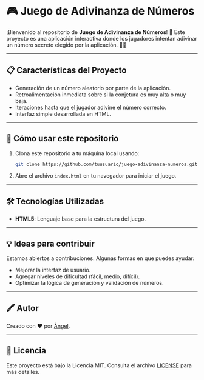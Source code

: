 # 🎮 Juego de Adivinanza de Números

¡Bienvenido al repositorio de **Juego de Adivinanza de Números**! 🌟 Este proyecto es una aplicación interactiva donde los jugadores intentan adivinar un número secreto elegido por la aplicación. 🤔🔢

---

## 📋 Características del Proyecto

- Generación de un número aleatorio por parte de la aplicación.
- Retroalimentación inmediata sobre si la conjetura es muy alta o muy baja.
- Iteraciones hasta que el jugador adivine el número correcto.
- Interfaz simple desarrollada en HTML.

---

## 🚀 Cómo usar este repositorio

1. Clona este repositorio a tu máquina local usando:
   ```bash
   git clone https://github.com/tuusuario/juego-adivinanza-numeros.git
   ```
2. Abre el archivo `index.html` en tu navegador para iniciar el juego.

---

## 🛠️ Tecnologías Utilizadas

- **HTML5**: Lenguaje base para la estructura del juego.

---

## 💡 Ideas para contribuir

Estamos abiertos a contribuciones. Algunas formas en que puedes ayudar:
- Mejorar la interfaz de usuario.
- Agregar niveles de dificultad (fácil, medio, difícil).
- Optimizar la lógica de generación y validación de números.

---

## 🖍️ Autor

Creado con ❤️ por [Ángel](https://github.com/angeltroncoso).

---

## 📄 Licencia

Este proyecto está bajo la Licencia MIT. Consulta el archivo [LICENSE](LICENSE) para más detalles.

